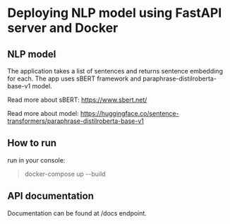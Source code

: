 # Deploying NLP model using FastAPI server and Docker

## NLP model
The application takes a list of sentences and returns sentence embedding for each. The app uses sBERT framework and paraphrase-distilroberta-base-v1 model. 

Read more about sBERT: https://www.sbert.net/

Read more about model: https://huggingface.co/sentence-transformers/paraphrase-distilroberta-base-v1

## How to run
run in your console:
> docker-compose up --build

## API documentation
Documentation can be found at /docs endpoint.
